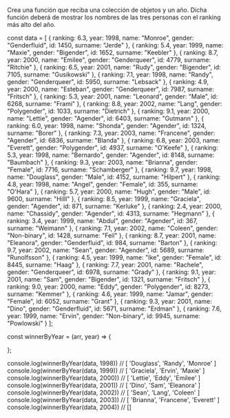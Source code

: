 Crea una función que reciba una colección de objetos y un año. Dicha función deberá de mostrar los nombres de las tres personas con el ranking más alto del año.

const data = [
  { ranking: 6.3, year: 1998, name: "Monroe", gender: "Genderfluid", id: 1450, surname: "Jerde" },
  { ranking: 5.4, year: 1999, name: "Maxie", gender: "Bigender", id: 1652, surname: "Keebler" },
  { ranking: 8.7, year: 2000, name: "Emilee", gender: "Genderqueer", id: 4779, surname: "Ritchie" },
  { ranking: 6.5, year: 2001, name: "Rudy", gender: "Bigender", id: 7105, surname: "Gusikowski" },
  { ranking: 7.1, year: 1998, name: "Randy", gender: "Genderqueer", id: 5950, surname: "Lebsack" },
  { ranking: 4.9, year: 2000, name: "Esteban", gender: "Genderqueer", id: 7987, surname: "Fritsch" },
  { ranking: 5.3, year: 2001, name: "Leonard", gender: "Male", id: 6268, surname: "Frami" },
  { ranking: 8.8, year: 2002, name: "Lang", gender: "Polygender", id: 1033, surname: "Dietrich" },
  { ranking: 9.1, year: 2000, name: "Lettie", gender: "Agender", id: 6403, surname: "Gutmann" },
  { ranking: 6.0, year: 1998, name: "Shonda", gender: "Agender", id: 1324, surname: "Borer" },
  { ranking: 7.3, year: 2003, name: "Francene", gender: "Agender", id: 6836, surname: "Blanda" },
  { ranking: 6.8, year: 2003, name: "Everett", gender: "Polygender", id: 4937, surname: "O'Keefe" },
  { ranking: 5.3, year: 1998, name: "Bernardo", gender: "Agender", id: 8148, surname: "Baumbach" },
  { ranking: 9.3, year: 2003, name: "Brianna", gender: "Female", id: 7716, surname: "Schamberger" },
  { ranking: 9.7, year: 1998, name: "Douglass", gender: "Male", id: 4152, surname: "Hilpert" },
  { ranking: 4.8, year: 1998, name: "Angel", gender: "Female", id: 355, surname: "O'Hara" },
  { ranking: 5.7, year: 2000, name: "Hugh", gender: "Male", id: 9600, surname: "Hilll" },
  { ranking: 8.5, year: 1999, name: "Graciela", gender: "Agender", id: 871, surname: "Kerluke" },
  { ranking: 2.4, year: 2000, name: "Chassidy", gender: "Agender", id: 4313, surname: "Hegmann" },
  { ranking: 3.4, year: 1999, name: "Abdul", gender: "Agender", id: 367, surname: "Weimann" },
  { ranking: 7.1, year: 2002, name: "Coleen", gender: "Non-binary", id: 1428, surname: "Feil" },
  { ranking: 8.7, year: 2001, name: "Eleanora", gender: "Genderfluid", id: 984, surname: "Barton" },
  { ranking: 9.7, year: 2002, name: "Sean", gender: "Agender", id: 5689, surname: "Runolfsson" },
  { ranking: 4.5, year: 1999, name: "Ike", gender: "Female", id: 8445, surname: "Haag" },
  { ranking: 7.7, year: 2001, name: "Rachele", gender: "Genderqueer", id: 6978, surname: "Grady" },
  { ranking: 9.1, year: 2001, name: "Sam", gender: "Bigender", id: 1321, surname: "Fritsch" },
  { ranking: 9.0, year: 2000, name: "Eddy", gender: "Polygender", id: 8273, surname: "Kemmer" },
  { ranking: 4.6, year: 1999, name: "Jamar", gender: "Female", id: 6052, surname: "Grant" },
  { ranking: 9.3, year: 2001, name: "Dino", gender: "Genderfluid", id: 5671, surname: "Erdman" },
  { ranking: 7.6, year: 1999, name: "Ervin", gender: "Non-binary", id: 9945, surname: "Powlowski" }
];

const winnerByYear = (arr, year) => {

};

console.log(winnerByYear(data, 1998)) // [ 'Douglass', 'Randy', 'Monroe' ]
console.log(winnerByYear(data, 1999)) // [ 'Graciela', 'Ervin', 'Maxie' ]
console.log(winnerByYear(data, 2000)) // [ 'Lettie', 'Eddy', 'Emilee' ]
console.log(winnerByYear(data, 2001)) // [ 'Dino', 'Sam', 'Eleanora' ]
console.log(winnerByYear(data, 2002)) // [ 'Sean', 'Lang', 'Coleen' ]
console.log(winnerByYear(data, 2003)) // [ 'Brianna', 'Francene', 'Everett' ]
console.log(winnerByYear(data, 2004)) // []